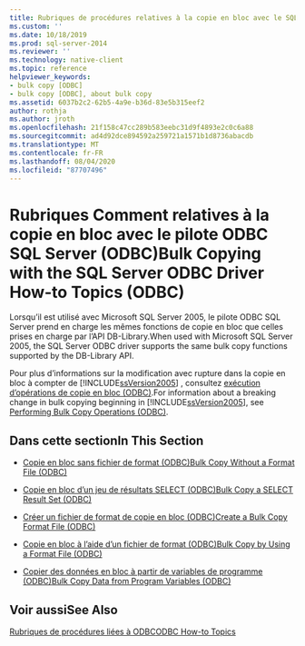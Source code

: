 ```yaml
---
title: Rubriques de procédures relatives à la copie en bloc avec le SQL Server ODBC Driver (ODBC) | Microsoft Docs
ms.custom: ''
ms.date: 10/18/2019
ms.prod: sql-server-2014
ms.reviewer: ''
ms.technology: native-client
ms.topic: reference
helpviewer_keywords:
- bulk copy [ODBC]
- bulk copy [ODBC], about bulk copy
ms.assetid: 6037b2c2-62b5-4a9e-b36d-83e5b315eef2
author: rothja
ms.author: jroth
ms.openlocfilehash: 21f158c47cc289b583eebc31d9f4893e2c0c6a88
ms.sourcegitcommit: ad4d92dce894592a259721a1571b1d8736abacdb
ms.translationtype: MT
ms.contentlocale: fr-FR
ms.lasthandoff: 08/04/2020
ms.locfileid: "87707496"
---
```

# <a name="bulk-copying-with-the-sql-server-odbc-driver-how-to-topics-odbc"></a><span data-ttu-id="2c089-102">Rubriques Comment relatives à la copie en bloc avec le pilote ODBC SQL Server (ODBC)</span><span class="sxs-lookup"><span data-stu-id="2c089-102">Bulk Copying with the SQL Server ODBC Driver How-to Topics (ODBC)</span></span>
  <span data-ttu-id="2c089-103">Lorsqu’il est utilisé avec Microsoft SQL Server 2005, le pilote ODBC SQL Server prend en charge les mêmes fonctions de copie en bloc que celles prises en charge par l’API DB-Library.</span><span class="sxs-lookup"><span data-stu-id="2c089-103">When used with Microsoft SQL Server 2005, the SQL Server ODBC driver supports the same bulk copy functions supported by the DB-Library API.</span></span>  
  
 <span data-ttu-id="2c089-104">Pour plus d’informations sur la modification avec rupture dans la copie en bloc à compter de [!INCLUDE[ssVersion2005](../../../includes/ssversion2005-md.md)] , consultez [exécution d’opérations de copie en bloc &#40;ODBC&#41;](../../native-client-odbc-bulk-copy-operations/performing-bulk-copy-operations-odbc.md).</span><span class="sxs-lookup"><span data-stu-id="2c089-104">For information about a breaking change in bulk copying beginning in [!INCLUDE[ssVersion2005](../../../includes/ssversion2005-md.md)], see [Performing Bulk Copy Operations &#40;ODBC&#41;](../../native-client-odbc-bulk-copy-operations/performing-bulk-copy-operations-odbc.md).</span></span>  
  
## <a name="in-this-section"></a><span data-ttu-id="2c089-105">Dans cette section</span><span class="sxs-lookup"><span data-stu-id="2c089-105">In This Section</span></span>  
  
-   [<span data-ttu-id="2c089-106">Copie en bloc sans fichier de format &#40;ODBC&#41;</span><span class="sxs-lookup"><span data-stu-id="2c089-106">Bulk Copy Without a Format File &#40;ODBC&#41;</span></span>](bulk-copy-without-a-format-file-odbc.md)  
  
-   [<span data-ttu-id="2c089-107">Copie en bloc d’un jeu de résultats SELECT &#40;ODBC&#41;</span><span class="sxs-lookup"><span data-stu-id="2c089-107">Bulk Copy a SELECT Result Set &#40;ODBC&#41;</span></span>](bulk-copy-a-select-result-set-odbc.md)  
  
-   [<span data-ttu-id="2c089-108">Créer un fichier de format de copie en bloc &#40;ODBC&#41;</span><span class="sxs-lookup"><span data-stu-id="2c089-108">Create a Bulk Copy Format File &#40;ODBC&#41;</span></span>](create-a-bulk-copy-format-file-odbc.md)  
  
-   [<span data-ttu-id="2c089-109">Copie en bloc à l’aide d’un fichier de format &#40;ODBC&#41;</span><span class="sxs-lookup"><span data-stu-id="2c089-109">Bulk Copy by Using a Format File &#40;ODBC&#41;</span></span>](bulk-copy-by-using-a-format-file-odbc.md)  
  
-   [<span data-ttu-id="2c089-110">Copier des données en bloc à partir de variables de programme &#40;ODBC&#41;</span><span class="sxs-lookup"><span data-stu-id="2c089-110">Bulk Copy Data from Program Variables &#40;ODBC&#41;</span></span>](bulk-copy-data-from-program-variables-odbc.md)  
  
## <a name="see-also"></a><span data-ttu-id="2c089-111">Voir aussi</span><span class="sxs-lookup"><span data-stu-id="2c089-111">See Also</span></span>  
 [<span data-ttu-id="2c089-112">Rubriques de procédures liées à ODBC</span><span class="sxs-lookup"><span data-stu-id="2c089-112">ODBC How-to Topics</span></span>](../odbc-how-to-topics.md)  
  
  
